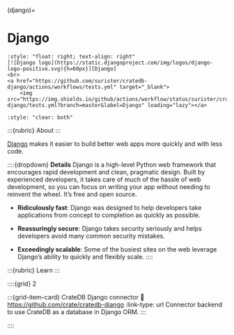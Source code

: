 (django)=
# Django

```{div}
:style: "float: right; text-align: right"
[![Django logo](https://static.djangoproject.com/img/logos/django-logo-positive.svg){h=60px}][Django]
<br>
<a href="https://github.com/surister/cratedb-django/actions/workflows/tests.yml" target="_blank">
    <img src="https://img.shields.io/github/actions/workflow/status/surister/cratedb-django/tests.yml?branch=master&label=Django" loading="lazy"></a>
```
```{div}
:style: "clear: both"
```

:::{rubric} About
:::

[Django] makes it easier to build better web apps more quickly and with less code.

::::{dropdown} **Details**
Django is a high-level Python web framework that encourages rapid development and
clean, pragmatic design. Built by experienced developers, it takes care of much of
the hassle of web development, so you can focus on writing your app without needing
to reinvent the wheel. It’s free and open source. 

- **Ridiculously fast**: Django was designed to help developers take applications
  from concept to completion as quickly as possible.

- **Reassuringly secure**: Django takes security seriously and helps developers
  avoid many common security mistakes.

- **Exceedingly scalable**: Some of the busiest sites on the web leverage Django’s
  ability to quickly and flexibly scale.
::::

:::{rubric} Learn
:::

::::{grid} 2

:::{grid-item-card} CrateDB Django connector
:link: https://github.com/crate/cratedb-django
:link-type: url
Connector backend to use CrateDB as a database in Django ORM.
:::

::::


[Django]: https://www.djangoproject.com/
